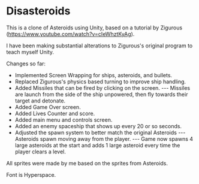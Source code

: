 # Disasteroids
This is a clone of Asteroids using Unity, based on a tutorial by Zigurous (https://www.youtube.com/watch?v=cIeWhztKyAg).

I have been making substantial alterations to Zigurous's original program to teach myself Unity.

Changes so far:
- Implemented Screen Wrapping for ships, asteroids, and bullets.
- Replaced Zigurous's physics based turning to improve ship handling.
- Added Missiles that can be fired by clicking on the screen. 
--- Missiles are launch from the side of the ship unpowered, then fly towards their target and detonate.
- Added Game Over screen. 
- Added Lives Counter and score.
- Added main menu and controls screen.
- Added an enemy spaceship that shows up every 20 or so seconds.
- Adjusted the spawn system to better match the original Asteroids
--- Asteroids spawn moving away from the player.
--- Game now spawns 4 large asteroids at the start and adds 1 large asteroid every time the player clears a level.

All sprites were made by me based on the sprites from Asteroids.

Font is Hyperspace.
